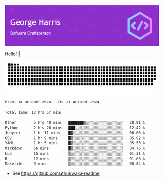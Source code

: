 ![img](./assets/github-header.png)

Hello! :wave:

<div align="center">
  <img  src="https://raw.githubusercontent.com/1999AZZAR/1999AZZAR/readme/resources/grid-snake.svg" alt="snake" />
</div>

<!--START_SECTION:waka-->

```txt
From: 14 October 2024 - To: 21 October 2024

Total Time: 13 hrs 57 mins

Other        5 hrs 40 mins   ███████▒░░░░░░░░░░░░░░░░░   28.91 %
Python       2 hrs 26 mins   ███░░░░░░░░░░░░░░░░░░░░░░   12.42 %
Jupyter      1 hr 11 mins    █▓░░░░░░░░░░░░░░░░░░░░░░░   06.06 %
CSV          1 hr 9 mins     █▒░░░░░░░░░░░░░░░░░░░░░░░   05.92 %
YAML         1 hr 5 mins     █▒░░░░░░░░░░░░░░░░░░░░░░░   05.53 %
Markdown     56 mins         █▒░░░░░░░░░░░░░░░░░░░░░░░   04.76 %
Lua          15 mins         ▒░░░░░░░░░░░░░░░░░░░░░░░░   01.31 %
R            12 mins         ▒░░░░░░░░░░░░░░░░░░░░░░░░   01.08 %
Makefile     9 mins          ▒░░░░░░░░░░░░░░░░░░░░░░░░   00.84 %
```

<!--END_SECTION:waka-->

- See <https://github.com/athul/waka-readme>
